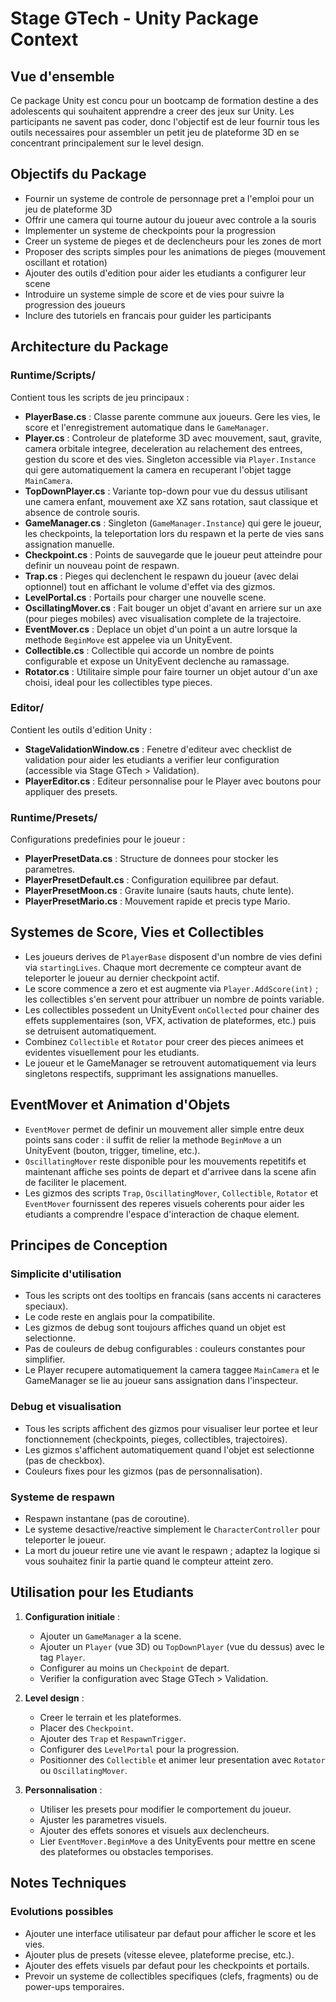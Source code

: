 # Stage GTech - Unity Package Context

## Vue d'ensemble

Ce package Unity est concu pour un bootcamp de formation destine a des adolescents qui souhaitent apprendre a creer des jeux sur Unity. Les participants ne savent pas coder, donc l'objectif est de leur fournir tous les outils necessaires pour assembler un petit jeu de plateforme 3D en se concentrant principalement sur le level design.

## Objectifs du Package

- Fournir un systeme de controle de personnage pret a l'emploi pour un jeu de plateforme 3D
- Offrir une camera qui tourne autour du joueur avec controle a la souris
- Implementer un systeme de checkpoints pour la progression
- Creer un systeme de pieges et de declencheurs pour les zones de mort
- Proposer des scripts simples pour les animations de pieges (mouvement oscillant et rotation)
- Ajouter des outils d'edition pour aider les etudiants a configurer leur scene
- Introduire un systeme simple de score et de vies pour suivre la progression des joueurs
- Inclure des tutoriels en francais pour guider les participants

## Architecture du Package

### Runtime/Scripts/
Contient tous les scripts de jeu principaux :

- **PlayerBase.cs** : Classe parente commune aux joueurs. Gere les vies, le score et l'enregistrement automatique dans le `GameManager`.
- **Player.cs** : Controleur de plateforme 3D avec mouvement, saut, gravite, camera orbitale integree, deceleration au relachement des entrees, gestion du score et des vies. Singleton accessible via `Player.Instance` qui gere automatiquement la camera en recuperant l'objet tagge `MainCamera`.
- **TopDownPlayer.cs** : Variante top-down pour vue du dessus utilisant une camera enfant, mouvement axe XZ sans rotation, saut classique et absence de controle souris.
- **GameManager.cs** : Singleton (`GameManager.Instance`) qui gere le joueur, les checkpoints, la teleportation lors du respawn et la perte de vies sans assignation manuelle.
- **Checkpoint.cs** : Points de sauvegarde que le joueur peut atteindre pour definir un nouveau point de respawn.
- **Trap.cs** : Pieges qui declenchent le respawn du joueur (avec delai optionnel) tout en affichant le volume d'effet via des gizmos.
- **LevelPortal.cs** : Portails pour charger une nouvelle scene.
- **OscillatingMover.cs** : Fait bouger un objet d'avant en arriere sur un axe (pour pieges mobiles) avec visualisation complete de la trajectoire.
- **EventMover.cs** : Deplace un objet d'un point a un autre lorsque la methode `BeginMove` est appelee via un UnityEvent.
- **Collectible.cs** : Collectible qui accorde un nombre de points configurable et expose un UnityEvent declenche au ramassage.
- **Rotator.cs** : Utilitaire simple pour faire tourner un objet autour d'un axe choisi, ideal pour les collectibles type pieces.

### Editor/
Contient les outils d'edition Unity :

- **StageValidationWindow.cs** : Fenetre d'editeur avec checklist de validation pour aider les etudiants a verifier leur configuration (accessible via Stage GTech > Validation).
- **PlayerEditor.cs** : Editeur personnalise pour le Player avec boutons pour appliquer des presets.

### Runtime/Presets/
Configurations predefinies pour le joueur :

- **PlayerPresetData.cs** : Structure de donnees pour stocker les parametres.
- **PlayerPresetDefault.cs** : Configuration equilibree par defaut.
- **PlayerPresetMoon.cs** : Gravite lunaire (sauts hauts, chute lente).
- **PlayerPresetMario.cs** : Mouvement rapide et precis type Mario.

## Systemes de Score, Vies et Collectibles

- Les joueurs derives de `PlayerBase` disposent d'un nombre de vies defini via `startingLives`. Chaque mort decremente ce compteur avant de teleporter le joueur au dernier checkpoint actif.
- Le score commence a zero et est augmente via `Player.AddScore(int)` ; les collectibles s'en servent pour attribuer un nombre de points variable.
- Les collectibles possedent un UnityEvent `onCollected` pour chainer des effets supplementaires (son, VFX, activation de plateformes, etc.) puis se detruisent automatiquement.
- Combinez `Collectible` et `Rotator` pour creer des pieces animees et evidentes visuellement pour les etudiants.
- Le joueur et le GameManager se retrouvent automatiquement via leurs singletons respectifs, supprimant les assignations manuelles.

## EventMover et Animation d'Objets

- `EventMover` permet de definir un mouvement aller simple entre deux points sans coder : il suffit de relier la methode `BeginMove` a un UnityEvent (bouton, trigger, timeline, etc.).
- `OscillatingMover` reste disponible pour les mouvements repetitifs et maintenant affiche ses points de depart et d'arrivee dans la scene afin de faciliter le placement.
- Les gizmos des scripts `Trap`, `OscillatingMover`, `Collectible`, `Rotator` et `EventMover` fournissent des reperes visuels coherents pour aider les etudiants a comprendre l'espace d'interaction de chaque element.

## Principes de Conception

### Simplicite d'utilisation
- Tous les scripts ont des tooltips en francais (sans accents ni caracteres speciaux).
- Le code reste en anglais pour la compatibilite.
- Les gizmos de debug sont toujours affiches quand un objet est selectionne.
- Pas de couleurs de debug configurables : couleurs constantes pour simplifier.
- Le Player recupere automatiquement la camera taggee `MainCamera` et le GameManager se lie au joueur sans assignation dans l'inspecteur.

### Debug et visualisation
- Tous les scripts affichent des gizmos pour visualiser leur portee et leur fonctionnement (checkpoints, pieges, collectibles, trajectoires).
- Les gizmos s'affichent automatiquement quand l'objet est selectionne (pas de checkbox).
- Couleurs fixes pour les gizmos (pas de personnalisation).

### Systeme de respawn
- Respawn instantane (pas de coroutine).
- Le systeme desactive/reactive simplement le `CharacterController` pour teleporter le joueur.
- La mort du joueur retire une vie avant le respawn ; adaptez la logique si vous souhaitez finir la partie quand le compteur atteint zero.

## Utilisation pour les Etudiants

1. **Configuration initiale** :
   - Ajouter un `GameManager` a la scene.
   - Ajouter un `Player` (vue 3D) ou `TopDownPlayer` (vue du dessus) avec le tag `Player`.
   - Configurer au moins un `Checkpoint` de depart.
   - Verifier la configuration avec Stage GTech > Validation.

2. **Level design** :
   - Creer le terrain et les plateformes.
   - Placer des `Checkpoint`.
   - Ajouter des `Trap` et `RespawnTrigger`.
   - Configurer des `LevelPortal` pour la progression.
   - Positionner des `Collectible` et animer leur presentation avec `Rotator` ou `OscillatingMover`.

3. **Personnalisation** :
   - Utiliser les presets pour modifier le comportement du joueur.
   - Ajuster les parametres visuels.
   - Ajouter des effets sonores et visuels aux declencheurs.
   - Lier `EventMover.BeginMove` a des UnityEvents pour mettre en scene des plateformes ou obstacles temporises.

## Notes Techniques

### Evolutions possibles
- Ajouter une interface utilisateur par defaut pour afficher le score et les vies.
- Ajouter plus de presets (vitesse elevee, plateforme precise, etc.).
- Ajouter des effets visuels par defaut pour les checkpoints et portails.
- Prevoir un systeme de collectibles specifiques (clefs, fragments) ou de power-ups temporaires.
